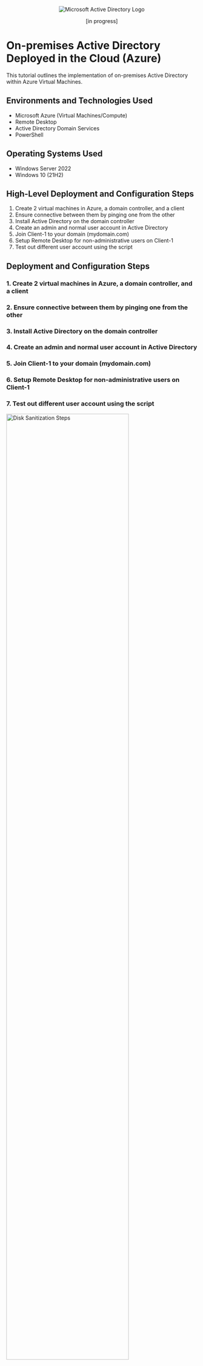 <p align="center">
<img src="https://i.imgur.com/pU5A58S.png" alt="Microsoft Active Directory Logo"/>
</p>
<p align="center">[in progress]</p>
<h1>On-premises Active Directory Deployed in the Cloud (Azure)</h1>
This tutorial outlines the implementation of on-premises Active Directory within Azure Virtual Machines.<br />

<h2>Environments and Technologies Used</h2>

- Microsoft Azure (Virtual Machines/Compute)
- Remote Desktop
- Active Directory Domain Services
- PowerShell

<h2>Operating Systems Used </h2>

- Windows Server 2022
- Windows 10 (21H2)

<h2>High-Level Deployment and Configuration Steps</h2>

1. Create 2 virtual machines in Azure, a domain controller, and a client
2. Ensure connective between them by pinging one from the other
3. Install Active Directory on the domain controller
4. Create an admin and normal user account in Active Directory
5. Join Client-1 to your domain (mydomain.com)
6. Setup Remote Desktop for non-administrative users on Client-1
7. Test out different user account using the script

<h2>Deployment and Configuration Steps</h2>

<h3> 1. Create 2 virtual machines in Azure, a domain controller, and a client </h3>
<h3> 2. Ensure connective between them by pinging one from the other </h3>
<h3> 3. Install Active Directory on the domain controller </h3>
<h3> 4. Create an admin and normal user account in Active Directory </h3>
<h3> 5. Join Client-1 to your domain (mydomain.com) </h3>
<h3> 6. Setup Remote Desktop for non-administrative users on Client-1 </h3>
<h3> 7. Test out different user account using the script </h3>

<p>
<img src="https://i.imgur.com/DJmEXEB.png" height="80%" width="80%" alt="Disk Sanitization Steps"/>
</p>
<p>
Lorem ipsum dolor sit amet, consectetur adipiscing elit, sed do eiusmod tempor incididunt ut labore et dolore magna aliqua. Ut enim ad minim veniam, quis nostrud exercitation ullamco laboris nisi ut aliquip ex ea commodo consequat. Duis aute irure dolor in reprehenderit in voluptate velit esse cillum dolore eu fugiat nulla pariatur.
</p>
<br />

<p>
<img src="https://i.imgur.com/DJmEXEB.png" height="80%" width="80%" alt="Disk Sanitization Steps"/>
</p>
<p>
Lorem ipsum dolor sit amet, consectetur adipiscing elit, sed do eiusmod tempor incididunt ut labore et dolore magna aliqua. Ut enim ad minim veniam, quis nostrud exercitation ullamco laboris nisi ut aliquip ex ea commodo consequat. Duis aute irure dolor in reprehenderit in voluptate velit esse cillum dolore eu fugiat nulla pariatur.
</p>
<br />

<p>
<img src="https://i.imgur.com/DJmEXEB.png" height="80%" width="80%" alt="Disk Sanitization Steps"/>
</p>
<p>
Lorem ipsum dolor sit amet, consectetur adipiscing elit, sed do eiusmod tempor incididunt ut labore et dolore magna aliqua. Ut enim ad minim veniam, quis nostrud exercitation ullamco laboris nisi ut aliquip ex ea commodo consequat. Duis aute irure dolor in reprehenderit in voluptate velit esse cillum dolore eu fugiat nulla pariatur.
</p>
<br />
